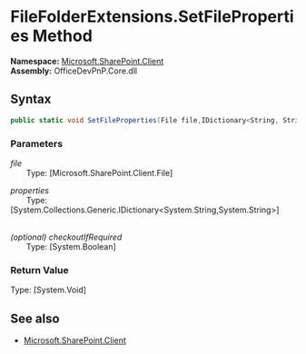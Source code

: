 # FileFolderExtensions.SetFileProperties Method  
**Namespace:** [Microsoft.SharePoint.Client](Microsoft.SharePoint.Client.md)  
**Assembly:** OfficeDevPnP.Core.dll  
## Syntax
```C#
public static void SetFileProperties(File file,IDictionary<String, String> properties,Boolean checkoutIfRequired)
```
### Parameters
*file*  
&emsp;&emsp;Type: [Microsoft.SharePoint.Client.File] 
&emsp;&emsp;  
  
*properties*  
&emsp;&emsp;Type: [System.Collections.Generic.IDictionary<System.String,System.String>] 
&emsp;&emsp;  
  
*(optional) checkoutIfRequired*  
&emsp;&emsp;Type: [System.Boolean] 
&emsp;&emsp;  
  
### Return Value
Type: [System.Void]  

## See also
- [Microsoft.SharePoint.Client](Microsoft.SharePoint.Client.md)
